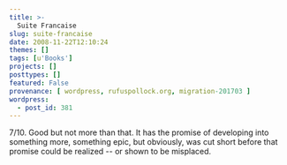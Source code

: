 ```yaml
---
title: >-
  Suite Francaise
slug: suite-francaise
date: 2008-11-22T12:10:24
themes: []
tags: [u'Books']
projects: []
posttypes: []
featured: False
provenance: [ wordpress, rufuspollock.org, migration-201703 ]
wordpress:
  - post_id: 381
---
```


7/10. Good but not more than that. It has the promise of developing into something more, something epic, but obviously, was cut short before that promise could be realized -- or shown to be misplaced.

